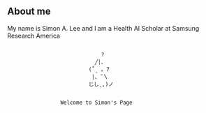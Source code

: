 ## About me

My name is Simon A. Lee and I am a Health AI Scholar at Samsung Research America 

```

                              ?
                            ╱|、
                          (˚ˎ 。7  
                           |、˜〵          
                          じしˍ,)ノ


                 Welcome to Simon's Page
```
